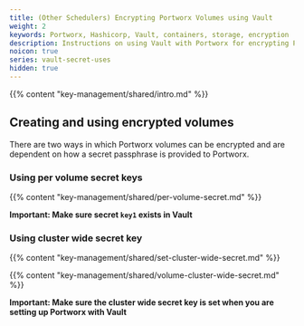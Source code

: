 ```yaml
---
title: (Other Schedulers) Encrypting Portworx Volumes using Vault
weight: 2
keywords: Portworx, Hashicorp, Vault, containers, storage, encryption
description: Instructions on using Vault with Portworx for encrypting Portworx Volumes
noicon: true
series: vault-secret-uses
hidden: true
---
```


{{% content "key-management/shared/intro.md" %}}


## Creating and using encrypted volumes

There are two ways in which Portworx volumes can be encrypted and are dependent on how a secret passphrase is provided to Portworx.

### Using per volume secret keys

{{% content "key-management/shared/per-volume-secret.md" %}}

__Important: Make sure secret `key1` exists in Vault__

### Using cluster wide secret key


{{% content "key-management/shared/set-cluster-wide-secret.md" %}}

{{% content "key-management/shared/volume-cluster-wide-secret.md" %}}

__Important: Make sure the cluster wide secret key is set when you are setting up Portworx with Vault__
